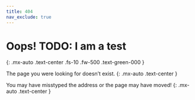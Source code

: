 ```yaml
---
title: 404
nav_exclude: true
---
```


# Oops! TODO: I am a test
{: .mx-auto .text-center .fs-10 .fw-500 .text-green-000	}

The page you were looking for doesn’t exist.
{: .mx-auto .text-center }

You may have misstyped the address or the page may have moved!
{: .mx-auto .text-center }

